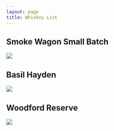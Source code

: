 ```yaml
---
layout: page
title: Whiskey List
---
```

<div class="whiskey_tile">
   <h2>Smoke Wagon Small Batch</h2>
   <img src="https://www.totalwine.com/dynamic/490x/media/sys_master/twmmedia/h33/h74/13906515787806.png"/>
</div>
<div class="whiskey_tile">
   <h2>Basil Hayden</h2>
   <img src="https://www.luekensliquors.com/wp-content/uploads/2020/02/Basil-Hayden-1.75L.png"/>
</div>
<div class="whiskey_tile">
   <h2>Woodford Reserve</h2>
   <img src="https://www.woodfordreserve.com/wp-content/plugins/bf-wp-js-agegate/img/bottles/Bourbon-Bottle.png"/>
</div>